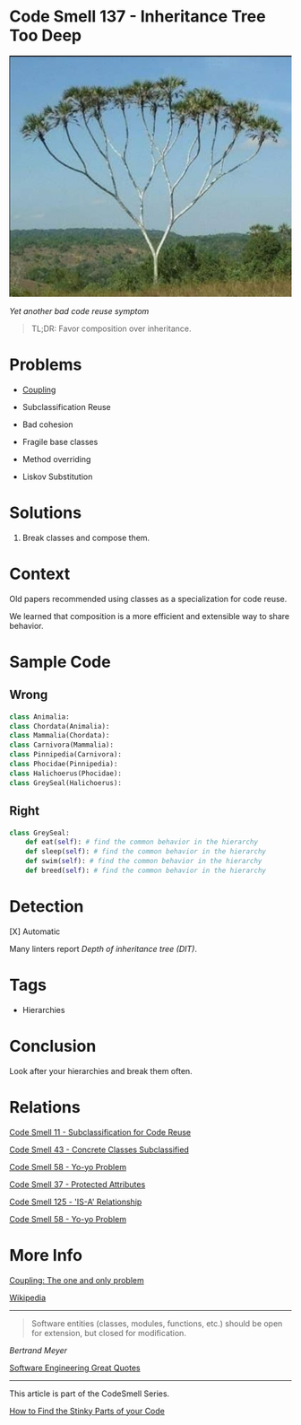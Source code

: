 # Code Smell 137 - Inheritance Tree Too Deep

![Code Smell 137 - Inheritance Tree Too Deep](Code%20Smell%20137%20-%20Inheritance%20Tree%20Too%20Deep.png)

*Yet another bad code reuse symptom*

> TL;DR: Favor composition over inheritance.

# Problems

- [Coupling](https://github.com/mcsee/Software-Design-Articles/tree/main/Articles/Theory/Coupling%20-%20The%20one%20and%20only%20software%20design%20problem/readme.md)

- Subclassification Reuse 

- Bad cohesion

- Fragile base classes

- Method overriding

- Liskov Substitution

# Solutions

1. Break classes and compose them.

# Context

Old papers recommended using classes as a specialization for code reuse.

We learned that composition is a more efficient and extensible way to share behavior.

# Sample Code

## Wrong

[Gist Url]: # (https://gist.github.com/mcsee/ca80ab1c2443f8494817c027678ab7f3)
```python
class Animalia:
class Chordata(Animalia):
class Mammalia(Chordata):
class Carnivora(Mammalia):
class Pinnipedia(Carnivora):
class Phocidae(Pinnipedia):
class Halichoerus(Phocidae):
class GreySeal(Halichoerus):
```

## Right

[Gist Url]: # (https://gist.github.com/mcsee/23622a20da88b3192eb97577557a1f08)
```python
class GreySeal:
    def eat(self): # find the common behavior in the hierarchy
    def sleep(self): # find the common behavior in the hierarchy
    def swim(self): # find the common behavior in the hierarchy
    def breed(self): # find the common behavior in the hierarchy
```

# Detection

[X] Automatic 
 
Many linters report *Depth of inheritance tree (DIT)*. 

# Tags

- Hierarchies

# Conclusion

Look after your hierarchies and break them often.

# Relations

[Code Smell 11 - Subclassification for Code Reuse](https://github.com/mcsee/Software-Design-Articles/tree/main/Articles/Code%20Smells/Code%20Smell%2011%20-%20Subclassification%20for%20Code%20Reuse/readme.md)

[Code Smell 43 - Concrete Classes Subclassified](https://github.com/mcsee/Software-Design-Articles/tree/main/Articles/Code%20Smells/Code%20Smell%2043%20-%20Concrete%20Classes%20Subclassified/readme.md)

[Code Smell 58 - Yo-yo Problem](https://github.com/mcsee/Software-Design-Articles/tree/main/Articles/Code%20Smells/Code%20Smell%2058%20-%20Yo-yo%20Problem/readme.md)

[Code Smell 37 - Protected Attributes](https://github.com/mcsee/Software-Design-Articles/tree/main/Articles/Code%20Smells/Code%20Smell%2037%20-%20Protected%20Attributes/readme.md)

[Code Smell 125 - 'IS-A' Relationship](https://github.com/mcsee/Software-Design-Articles/tree/main/Articles/Code%20Smells/Code%20Smell%20125%20-%20'IS-A'%20Relationship/readme.md)

[Code Smell 58 - Yo-yo Problem](https://github.com/mcsee/Software-Design-Articles/tree/main/Articles/Code%20Smells/Code%20Smell%2058%20-%20Yo-yo%20Problem/readme.md)

# More Info

[Coupling: The one and only problem](https://github.com/mcsee/Software-Design-Articles/tree/main/Articles/Theory/Coupling%20-%20The%20one%20and%20only%20software%20design%20problem/readme.md)

[Wikipedia](https://en.wikipedia.org/wiki/Cyclomatic_complexity)

* * *

> Software entities (classes, modules, functions, etc.) should be open for extension, but closed for modification.

_Bertrand Meyer_
 
[Software Engineering Great Quotes](https://github.com/mcsee/Software-Design-Articles/tree/main/Articles/Quotes/Software%20Engineering%20Great%20Quotes/readme.md)

* * *

This article is part of the CodeSmell Series.

[How to Find the Stinky Parts of your Code](https://github.com/mcsee/Software-Design-Articles/tree/main/Articles/Code%20Smells/How%20to%20Find%20the%20Stinky%20parts%20of%20your%20Code/readme.md)